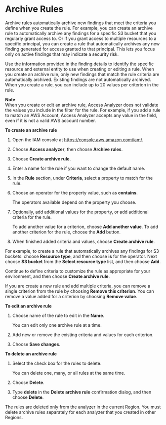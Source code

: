 # Archive Rules<a name="access-analyzer-archive-rules"></a>

Archive rules automatically archive new findings that meet the criteria you define when you create the rule\. For example, you can create an archive rule to automatically archive any findings for a specific S3 bucket that you regularly grant access to\. Or if you grant access to multiple resources to a specific principal, you can create a rule that automatically archives any new finding generated for access granted to that principal\. This lets you focus only on active findings that may indicate a security risk\.

Use the information provided in the finding details to identify the specific resource and external entity to use when creating or editing a rule\. When you create an archive rule, only new findings that match the rule criteria are automatically archived\. Existing findings are not automatically archived\. When you create a rule, you can include up to 20 values per criterion in the rule\.

**Note**  
When you create or edit an archive rule, Access Analyzer does not validate the values you include in the filter for the rule\. For example, if you add a rule to match an AWS Account, Access Analyzer accepts any value in the field, even if it is not a valid AWS account number\.

**To create an archive rule**

1. Open the IAM console at [https://console\.aws\.amazon\.com/iam/](https://console.aws.amazon.com/iam/)\.

1. Choose **Access analyzer**, then choose **Archive rules**\.

1. Choose **Create archive rule**\.

1. Enter a name for the rule if you want to change the default name\.

1. In the **Rule** section, under **Criteria**, select a property to match for the rule\.

1. Choose an operator for the property value, such as **contains**\.

   The operators available depend on the property you choose\.

1. Optionally, add additional values for the property, or add additional criteria for the rule\.

   To add another value for a criterion, choose **Add another value**\. To add another criterion for the rule, choose the **Add** button\.

1. When finished added criteria and values, choose **Create archive rule**\.

For example, to create a rule that automatically archives any findings for S3 buckets: choose **Resource type**, and then choose **is** for the operator\. Next choose **S3 bucket** from the **Select resource type** list, and then choose **Add**\.

Continue to define criteria to customize the rule as appropriate for your environment, and then choose **Create archive rule**\.

If you are create a new rule and add multiple criteria, you can remove a single criterion from the rule by choosing **Remove this criterion**\. You can remove a value added for a criterion by choosing **Remove value**\.

**To edit an archive rule**

1. Choose name of the rule to edit in the **Name**\.

   You can edit only one archive rule at a time\.

1. Add new or remove the existing criteria and values for each criterion\.

1. Choose **Save changes**\.

**To delete an archive rule**

1. Select the check box for the rules to delete\.

   You can delete one, many, or all rules at the same time\.

1. Choose **Delete**\.

1. Type **delete** in the **Delete archive rule** confirmation dialog, and then choose **Delete**\.

The rules are deleted only from the analyzer in the current Region\. You must delete archive rules separately for each analyzer that you created in other Regions\.